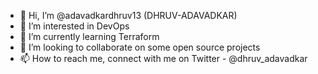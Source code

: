 - 👋 Hi, I’m @adavadkardhruv13 (DHRUV-ADAVADKAR)
- 👀 I’m interested in DevOps
- 🌱 I’m currently learning Terraform
- 💞️ I’m looking to collaborate on some open source projects
- 📫 How to reach me, connect with me on Twitter - @dhruv_adavadkar

<!---
adavadkardhruv13/adavadkardhruv13 is a ✨ special ✨ repository because its `README.md` (this file) appears on your GitHub profile.
You can click the Preview link to take a look at your changes.
--->
